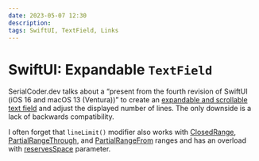 ```yaml
---
date: 2023-05-07 12:30
description: 
tags: SwiftUI, TextField, Links
---
```


# SwiftUI: Expandable `TextField`

SerialCoder.dev talks about a “present from the fourth revision of SwiftUI (iOS 16 and macOS 13 (Ventura))” to create an [expandable and scrollable text field](https://serialcoder.dev/presenting-expandable-textfields-in-swiftui/) and adjust the displayed number of lines.
The only downside is a lack of backwards compatibility.

I often forget that `lineLimit()` modifier also works with [ClosedRange](https://developer.apple.com/documentation/swiftui/text/linelimit%28_:%29-6xchl), [PartialRangeThrough](https://developer.apple.com/documentation/swiftui/text/linelimit%28_:%29-2fysr), and [PartialRangeFrom](https://developer.apple.com/documentation/swiftui/text/linelimit%28_:%29-rli5) ranges and has an overload with [reservesSpace](https://developer.apple.com/documentation/swiftui/text/linelimit%28_:reservesspace:%29) parameter.
